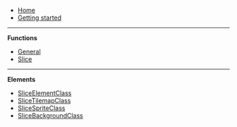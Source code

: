 - [Home](README.md)
- [Getting started](gettingstarted.md)
---
**Functions**
- [General](general.md)
- [Slice](Slice.md)
---
**Elements**
- [SliceElementClass](SliceElementClass.md)
- [SliceTilemapClass](SliceTilemapClass.md)
- [SliceSpriteClass](SliceSpriteClass.md)
- [SliceBackgroundClass](SliceBackgroundClass.md)